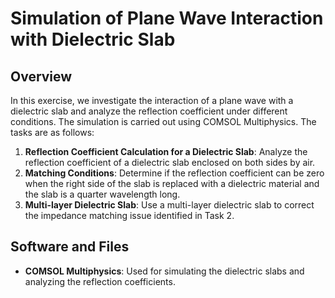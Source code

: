 # Simulation of Plane Wave Interaction with Dielectric Slab

## Overview

In this exercise, we investigate the interaction of a plane wave with a dielectric slab and analyze the reflection coefficient under different conditions. The simulation is carried out using COMSOL Multiphysics. The tasks are as follows:

1. **Reflection Coefficient Calculation for a Dielectric Slab**: Analyze the reflection coefficient of a dielectric slab enclosed on both sides by air.
2. **Matching Conditions**: Determine if the reflection coefficient can be zero when the right side of the slab is replaced with a dielectric material and the slab is a quarter wavelength long.
3. **Multi-layer Dielectric Slab**: Use a multi-layer dielectric slab to correct the impedance matching issue identified in Task 2.

## Software and Files

- **COMSOL Multiphysics**: Used for simulating the dielectric slabs and analyzing the reflection coefficients.

